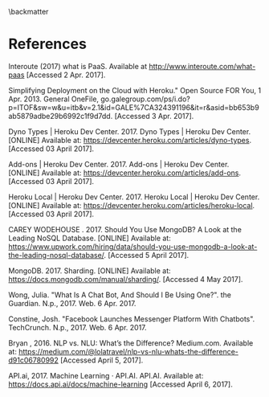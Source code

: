 \backmatter

# References
Interoute (2017) what is PaaS. Available at http://www.interoute.com/what-paas [Accessed 2 Apr. 2017].

Simplifying Deployment on the Cloud with Heroku." Open Source FOR You, 1 Apr. 2013. General OneFile, go.galegroup.com/ps/i.do?p=ITOF&sw=w&u=itb&v=2.1&id=GALE%7CA324391196&it=r&asid=bb653b9ab5879adbe29b6992c1f9d7dd. [Accessed 3 Apr. 2017].

Dyno Types | Heroku Dev Center. 2017. Dyno Types | Heroku Dev Center. [ONLINE] Available at: https://devcenter.heroku.com/articles/dyno-types. [Accessed 03 April 2017].

Add-ons | Heroku Dev Center. 2017. Add-ons | Heroku Dev Center. [ONLINE] Available at: https://devcenter.heroku.com/articles/add-ons. [Accessed 03 April 2017].

Heroku Local | Heroku Dev Center. 2017. Heroku Local | Heroku Dev Center. [ONLINE] Available at: https://devcenter.heroku.com/articles/heroku-local. [Accessed 03 April 2017].

CAREY WODEHOUSE . 2017. Should You Use MongoDB? A Look at the Leading NoSQL Database. [ONLINE] Available at: https://www.upwork.com/hiring/data/should-you-use-mongodb-a-look-at-the-leading-nosql-database/. [Accessed 5 April 2017].

MongoDB. 2017. Sharding. [ONLINE] Available at: https://docs.mongodb.com/manual/sharding/. [Accessed 4 May 2017].

Wong, Julia. "What Is A Chat Bot, And Should I Be Using One?". the Guardian. N.p., 2017. Web. 6 Apr. 2017.

Constine, Josh. "Facebook Launches Messenger Platform With Chatbots". TechCrunch. N.p., 2017. Web. 6 Apr. 2017.

Bryan , 2016. NLP vs. NLU: What’s the Difference? Medium.com. Available at: https://medium.com/@lolatravel/nlp-vs-nlu-whats-the-difference-d91c06780992 [Accessed April 5, 2017].

API.ai, 2017. Machine Learning · API.AI. API.AI. Available at: https://docs.api.ai/docs/machine-learning [Accessed April 6, 2017].
